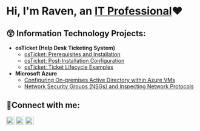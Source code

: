 <h1>Hi, I'm Raven, an <a href="https://linkedin.com/in/raven-olson-41572717b">IT Professional</a>❤️</h1>

<h2>😲 Information Technology Projects:</h2>

- <b>osTicket (Help Desk Ticketing System)</b>
  - [osTicket: Prerequisites and Installation](https://github.com/ravenshianneolson/osticket-prereqs)
  - [osTicket: Post-Installation Configuration](https://github.com/ravenshianneolson/post-install-config)
  - [osTicket: Ticket Lifecycle Examples](https://github.com/ravenshianneolson/ticket-lifecycle)
- <b>Microsoft Azure</b>
  - [Configuring On-premises Active Directory within Azure VMs](https://github.com/ravenshianneolson/configure-ad)
  - [Network Security Groups (NSGs) and Inspecting Network Protocols](https://github.com/ravenshianneolson/azure-network-protocols)

<h2>🤳Connect with me:</h2>

[<img align="left" alt="Josh | Twitter" width="22px" src="https://cdn.jsdelivr.net/npm/simple-icons@v3/icons/twitter.svg" />][twitter]
[<img align="left" alt="Josh | LinkedIn" width="22px" src="https://cdn.jsdelivr.net/npm/simple-icons@v3/icons/linkedin.svg" />][linkedin]
[<img align="left" alt="Josh | Instagram" width="22px" src="https://cdn.jsdelivr.net/npm/simple-icons@v3/icons/instagram.svg" />][instagram]

[twitter]: https://twitter.com/Josh
[instagram]: https://www.instagram.com/Josh
[linkedin]: https://linkedin.com/in/raven-olson-41572717b
